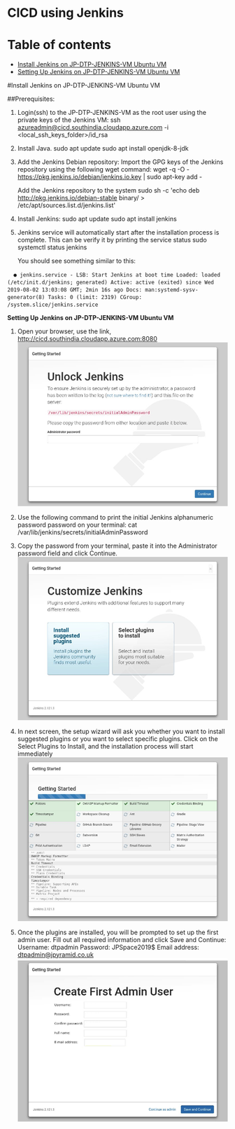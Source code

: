 # CICD using Jenkins

Table of contents
=================

<!--ts-->
   * [Install Jenkins on JP-DTP-JENKINS-VM Ubuntu VM](#installation)
   * [Setting Up Jenkins  on JP-DTP-JENKINS-VM Ubuntu VM](#setting)
<!--te-->

#Install Jenkins on JP-DTP-JENKINS-VM Ubuntu VM

##Prerequisites:

1. Login(ssh) to the JP-DTP-JENKINS-VM as the root user using the private keys of the Jenkins VM:
      ssh azureadmin@cicd.southindia.cloudapp.azure.com  -i <local_ssh_keys_folder>/id_rsa

2. Install Java.
   sudo apt update
   sudo apt install openjdk-8-jdk

3. Add the Jenkins Debian repository:
   Import the GPG keys of the Jenkins repository using the following wget command:
   wget -q -O - https://pkg.jenkins.io/debian/jenkins.io.key | sudo apt-key add -
   
   Add the Jenkins repository to the system
   sudo sh -c 'echo deb http://pkg.jenkins.io/debian-stable binary/ > /etc/apt/sources.list.d/jenkins.list'   

4. Install Jenkins:
   sudo apt update
   sudo apt install jenkins

5. Jenkins service will automatically start after the installation process is complete. 
   This can be verify it by printing the service status
   sudo systemctl status jenkins
   
   You should see something similar to this:
   
`   ● jenkins.service - LSB: Start Jenkins at boot time
   Loaded: loaded (/etc/init.d/jenkins; generated)
   Active: active (exited) since Wed 2019-08-02 13:03:08 GMT; 2min 16s ago
       Docs: man:systemd-sysv-generator(8)
       Tasks: 0 (limit: 2319)
   CGroup: /system.slice/jenkins.service
   `



**Setting Up Jenkins  on JP-DTP-JENKINS-VM Ubuntu VM**

1. Open your browser, use the link, http://cicd.southindia.cloudapp.azure.com:8080
       ![Unlock Jenkins](/attachments/images/unlock-jenkins.png)

2. Use the following command to print the initial Jenkins alphanumeric password password on your terminal:
        cat /var/lib/jenkins/secrets/initialAdminPassword
   
3. Copy the password from your terminal, paste it into the Administrator password field and click Continue.
        ![Customize Jenkins](/attachments/images/customize-jenkins.png)

4. In next screen, the setup wizard will ask you whether you want to install suggested plugins or you want to select specific plugins. 
   Click on the Select Plugins to Install, and the installation process will start immediately
        ![Getting Jenkins Started](/attachments/images/jenkins-getting-started.png)   
        
5. Once the plugins are installed, you will be prompted to set up the first admin user. 
   Fill out all required information and click Save and Continue:
        Username:      dtpadmin
        Password:      JPSpace2019$
        Email address: dtpadmin@jpyramid.co.uk
        ![Jenkins Create Admin User](/attachments/images/jenkins-create-admin-user.png) 



   
 
  